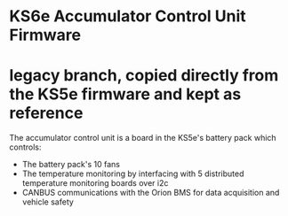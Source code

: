 # KS6e Accumulator Control Unit Firmware
# legacy branch, copied directly from the KS5e firmware and kept as reference

The accumulator control unit is a board in the KS5e's battery pack which controls:
* The battery pack's 10 fans
* The temperature monitoring by interfacing with 5 distributed temperature monitoring boards over i2c
* CANBUS communications with the Orion BMS for data acquisition and vehicle safety
